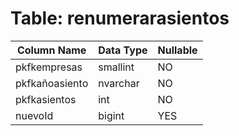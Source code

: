 # Table: renumerarasientos

| Column Name | Data Type | Nullable |
|-------------|-----------|----------|
| pkfkempresas | smallint | NO |
| pkfkañoasiento | nvarchar | NO |
| pkfkasientos | int | NO |
| nuevoId | bigint | YES |
